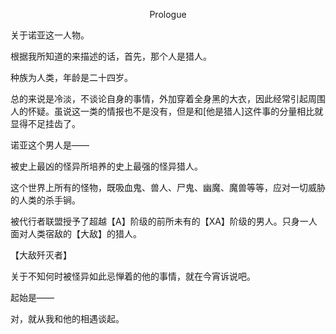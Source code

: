 <p align="center">Prologue</p>

关于诺亚这一人物。

根据我所知道的来描述的话，首先，那个人是猎人。

种族为人类，年龄是二十四岁。

总的来说是冷淡，不谈论自身的事情，外加穿着全身黑的大衣，因此经常引起周围人的怀疑。虽说这一类的情报也不是没有，但是和[他是猎人]这件事的分量相比就显得不足挂齿了。

诺亚这个男人是——

被史上最凶的怪异所培养的史上最强的怪异猎人。

这个世界上所有的怪物，既吸血鬼、兽人、尸鬼、幽魔、魔兽等等，应对一切威胁的人类的杀手锏。

被代行者联盟授予了超越【A】阶级的前所未有的【XA】阶级的男人。只身一人面对人类宿敌的【大敌】的猎人。

【大敌歼灭者】

关于不知何时被怪异如此忌惮着的他的事情，就在今宵诉说吧。

起始是——

对，就从我和他的相遇谈起。

